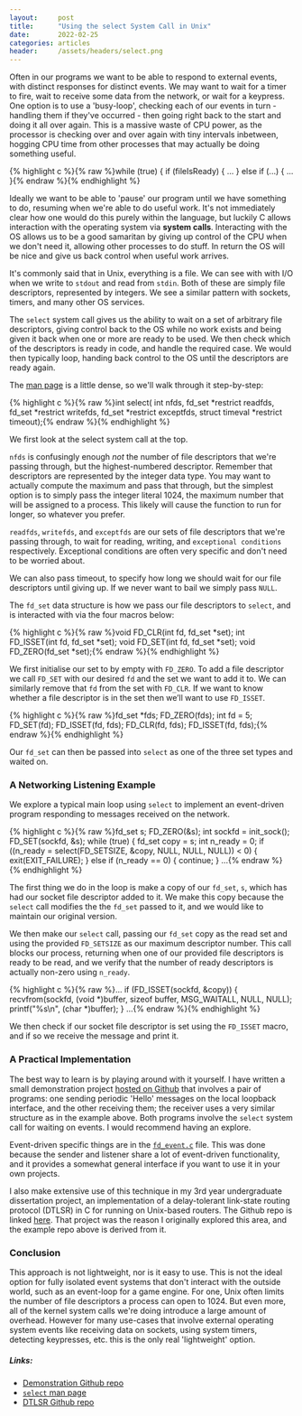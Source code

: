 ```yaml
---
layout:     post
title:      "Using the select System Call in Unix"
date:       2022-02-25
categories: articles
header:     /assets/headers/select.png
---
```


Often in our programs we want to be able to respond to external events, with distinct responses for distinct events. We may want to wait for a timer to fire, wait to receive some data from the network, or wait for a keypress. One option is to use a 'busy-loop', checking each of our events in turn - handling them if they've occurred - then going right back to the start and doing it all over again. This is a massive waste of CPU power, as the processor is checking over and over again with tiny intervals inbetween, hogging CPU time from other processes that may actually be doing something useful.


{% highlight c %}{% raw %}while (true) {
  if (fileIsReady) {
  ...
  } else if (...) {
  ...
  }{% endraw %}{% endhighlight %}

Ideally we want to be able to 'pause' our program until we have something to do, resuming when we're able to do useful work. It's not immediately clear how one would do this purely within the language, but luckily C allows interaction with the operating system via **system calls**. Interacting with the OS allows us to be a good samaritan by giving up control of the CPU when we don't need it, allowing other processes to do stuff. In return the OS will be nice and give us back control when useful work arrives.

It's commonly said that in Unix, everything is a file. We can see with with I/O when we write to `stdout` and read from `stdin`. Both of these are simply file descriptors, represented by integers. We see a similar pattern with sockets, timers, and many other OS services.

The `select` system call gives us the ability to wait on a set of arbitrary file descriptors, giving control back to the OS while no work exists and being given it back when one or more are ready to be used. We then check which of the descriptors is ready in code, and handle the required case. We would then typically loop, handing back control to the OS until the descriptors are ready again.

The [man page](https://man7.org/linux/man-pages/man2/select.2.html) is a little dense, so we'll walk through it step-by-step:

{% highlight c %}{% raw %}int select(
  int nfds,
  fd_set *restrict readfds,
  fd_set *restrict writefds,
  fd_set *restrict exceptfds,
  struct timeval *restrict timeout);{% endraw %}{% endhighlight %}

We first look at the select system call at the top.

`nfds` is confusingly enough *not* the number of file descriptors that we're passing through, but the highest-numbered descriptor. Remember that descriptors are represented by the integer data type. You may want to actually compute the maximum and pass that through, but the simplest option is to simply pass the integer literal 1024, the maximum number that will be assigned to a process. This likely will cause the function to run for longer, so whatever you prefer.

`readfds`, `writefds`, and `exceptfds` are our sets of file descriptors that we're passing through, to wait for reading, writing, and `exceptional conditions` respectively. Exceptional conditions are often very specific and don't need to be worried about.

We can also pass timeout, to specify how long we should wait for our file descriptors until giving up. If we never want to bail we simply pass `NULL`.

The `fd_set` data structure is how we pass our file descriptors to `select`, and is interacted with via the four macros below:

{% highlight c %}{% raw %}void FD_CLR(int fd, fd_set *set);
int FD_ISSET(int fd, fd_set *set);
void FD_SET(int fd, fd_set *set);
void FD_ZERO(fd_set *set);{% endraw %}{% endhighlight %}

We first initialise our set to by empty with `FD_ZERO`. To add a file descriptor we call `FD_SET` with our desired `fd` and the set we want to add it to. We can similarly remove that `fd` from the set with `FD_CLR`. If we want to know whether a file descriptor is in the set then we’ll want to use `FD_ISSET`.

{% highlight c %}{% raw %}fd_set *fds;
FD_ZERO(fds);
int fd = 5;
FD_SET(fd);
FD_ISSET(fd, fds);
FD_CLR(fd, fds);
FD_ISSET(fd, fds);{% endraw %}{% endhighlight %}

Our `fd_set` can then be passed into `select` as one of the three set types and waited on.

### A Networking Listening Example

We explore a typical main loop using `select` to implement an event-driven program responding to messages received on the network.

{% highlight c %}{% raw %}fd_set s;
FD_ZERO(&amp;s);
int sockfd = init_sock();
FD_SET(sockfd, &amp;s);
while (true) {
  fd_set copy = s;
  int n_ready = 0;
  if ((n_ready = select(FD_SETSIZE, &amp;copy, NULL, NULL, NULL)) < 0) {
    exit(EXIT_FAILURE);
  } else if (n_ready == 0) {
    continue;
  }
...{% endraw %}{% endhighlight %}

The first thing we do in the loop is make a copy of our `fd_set`, `s`, which has had our socket file descriptor added to it. We make this copy because the `select` call modifies the the `fd_set` passed to it, and we would like to maintain our original version.

We then make our `select` call, passing our `fd_set` copy as the read set and using the provided `FD_SETSIZE` as our maximum descriptor number. This call blocks our process, returning when one of our provided file descriptors is ready to be read, and we verify that the number of ready descriptors is actually non-zero using `n_ready`.

{% highlight c %}{% raw %}...
if (FD_ISSET(sockfd, &amp;copy)) {
  recvfrom(sockfd, (void *)buffer, sizeof buffer, MSG_WAITALL, NULL, NULL);
  printf("%s\n", (char *)buffer);
}
...{% endraw %}{% endhighlight %}

We then check if our socket file descriptor is set using the `FD_ISSET` macro, and if so we receive the message and print it.

### A Practical Implementation

The best way to learn is by playing around with it yourself. I have written a small demonstration project [hosted on Github](https://github.com/benmandrew/select-demo) that involves a pair of programs: one sending periodic 'Hello' messages on the local loopback interface, and the other receiving them; the receiver uses a very similar structure as in the example above. Both programs involve the `select` system call for waiting on events. I would recommend having an explore.

Event-driven specific things are in the [`fd_event.c`](https://github.com/benmandrew/select-demo/blob/main/src/fd_event.c) file. This was done because the sender and listener share a lot of event-driven functionality, and it provides a somewhat general interface if you want to use it in your own projects.

I also make extensive use of this technique in my 3rd year undergraduate dissertation project, an implementation of a delay-tolerant link-state routing protocol (DTLSR) in C for running on Unix-based routers. The Github repo is linked [here](https://github.com/benmandrew/DTLSR). That project was the reason I originally explored this area, and the example repo above is derived from it.

### Conclusion

This approach is not lightweight, nor is it easy to use. This is not the ideal option for fully isolated event systems that don't interact with the outside world, such as an event-loop for a game engine. For one, Unix often limits the number of file descriptors a process can open to 1024. But even more, all of the kernel system calls we're doing introduce a large amount of overhead. However for many use-cases that involve external operating system events like receiving data on sockets, using system timers, detecting keypresses, etc. this is the only real 'lightweight' option.

##### Links:

- [Demonstration Github repo](https://github.com/benmandrew/select-demo)
- [`select` man page](https://man7.org/linux/man-pages/man2/select.2.html)
- [DTLSR Github repo](https://github.com/benmandrew/DTLSR)


